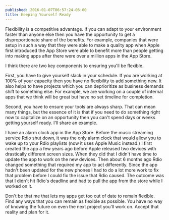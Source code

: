 ```yaml
---
published: 2016-01-07T06:57:24-06:00
title: Keeping Yourself Ready
---
```

Flexibility is a competitive advantage. If you can adapt to your environment faster than anyone else then you have the opportunity to get a disproportionate share of the benefits. For example, companies that were setup in such a way that they were able to make a quality app when Apple first introduced the App Store were able to benefit more than people getting into making apps after there were over a million apps in the App Store.

I think there are two key components to ensuring you'll be flexible. 

First, you have to give yourself slack in your schedule. If you are working at 100% of your capacity then you have no flexibility to add something new. It also helps to have projects which you can deprioritize as business demands shift to something else. For example, we are working on a couple of internal apps that we think will be great but have no set timeline for completion.

Second, you have to ensure your tools are always sharp. That can mean many things, but the essence of it is that if you need to do something right now to capitalize on an opportunity then you can't spend days or weeks getting yourself ready. I'll share an example.

I have an alarm clock app in the App Store. Before the music streaming service Rdio shut down, it was the only alarm clock that would allow you to wake up to your Rdio playlists (now it uses Apple Music instead.) I first created the app a few years ago before Apple released two devices with drastically different screen sizes. When they did that I didn't have time to update the app to work on the new devices. Then about 6 months ago Rdio changed something that required my app to act differently. Since the app hadn't been updated for the new phones I had to do a lot more work to fix that problem before I could fix the issue that Rdio caused. The outcome was that I didn't hit Rdio's deadline and had to pull the app from the store while I worked on it.

Don't be that me that lets my apps get too out of date to remain flexible. Find any ways that you can remain as flexible as possible. You have no way of knowing the future on even the next project you'll work on. Accept that reality and plan for it.